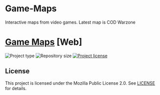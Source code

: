 # Game-Maps
Interactive maps from video games. Latest map is COD Warzone

# [Game Maps](https://maps.johng.io) [Web]
![](https://img.shields.io/badge/type-HTML-orange.svg "Project type")
![](https://img.shields.io/github/repo-size/jerboa88/Game-Maps.svg "Repository size")
[![](https://img.shields.io/github/license/jerboa88/Game-Maps.svg "Project license")](LICENSE)

## License
This project is licensed under the Mozilla Public License 2.0. See [LICENSE](LICENSE) for details.

